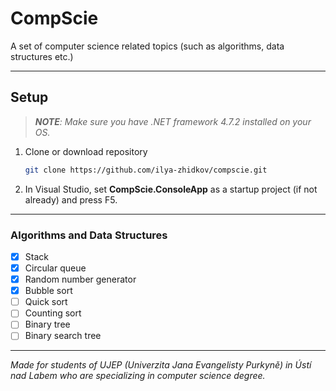 ﻿# CompScie

A set of computer science related topics (such as algorithms, data structures etc.)

---

## Setup

> _**NOTE**: Make sure you have .NET framework 4.7.2 installed on your OS._

1. Clone or download repository
   
    ```bash
    git clone https://github.com/ilya-zhidkov/compscie.git
    ```

2. In Visual Studio, set **CompScie.ConsoleApp** as a startup project (if not already) and press F5.

---

### Algorithms and Data Structures

- [x] Stack
- [x] Circular queue
- [x] Random number generator
- [x] Bubble sort
- [ ] Quick sort
- [ ] Counting sort
- [ ] Binary tree
- [ ] Binary search tree

---

*Made for students of UJEP (Univerzita Jana Evangelisty Purkyně) in Ústí nad Labem who are specializing in computer science degree.*
